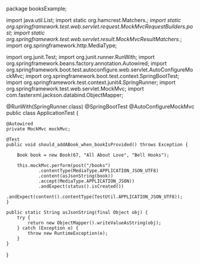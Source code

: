 package booksExample;

import java.util.List;
import static org.hamcrest.Matchers.*;
import static org.springframework.test.web.servlet.request.MockMvcRequestBuilders.post;
import static org.springframework.test.web.servlet.result.MockMvcResultMatchers.*;
import org.springframework.http.MediaType;

import org.junit.Test;
import org.junit.runner.RunWith;
import org.springframework.beans.factory.annotation.Autowired;
import org.springframework.boot.test.autoconfigure.web.servlet.AutoConfigureMockMvc;
import org.springframework.boot.test.context.SpringBootTest;
import org.springframework.test.context.junit4.SpringRunner;
import org.springframework.test.web.servlet.MockMvc;
import com.fasterxml.jackson.databind.ObjectMapper;

@RunWith(SpringRunner.class)
@SpringBootTest
@AutoConfigureMockMvc
public class ApplicationTest {

    @Autowired
    private MockMvc mockMvc;

    @Test
    public void should_addABook_when_bookIsProvided() throws Exception {
      
        Book book = new Book(67, "All About Love", "Bell Hooks");

        this.mockMvc.perform(post("/books")
                .contentType(MediaType.APPLICATION_JSON_UTF8)
                .content(asJsonString(book))
                .accept(MediaType.APPLICATION_JSON))
                .andExpect(status().isCreated())
                .andExpect(content().contentType(TestUtil.APPLICATION_JSON_UTF8));
    }
  
    public static String asJsonString(final Object obj) {
        try {
            return new ObjectMapper().writeValueAsString(obj);
        } catch (Exception e) {
            throw new RuntimeException(e);
        }
    }
}